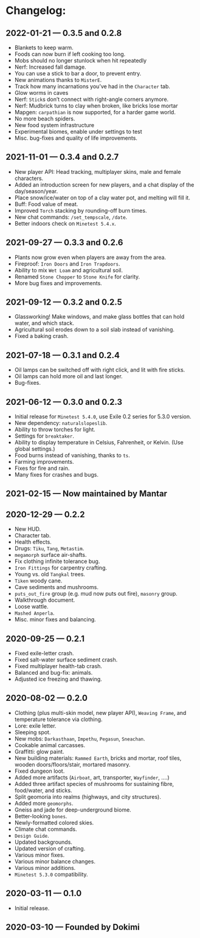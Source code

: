# Changelog:

## 2022-01-21 — 0.3.5 and 0.2.8
  - Blankets to keep warm.
  - Foods can now burn if left cooking too long.
  - Mobs should no longer stunlock when hit repeatedly
  - Nerf: Increased fall damage.
  - You can use a stick to bar a door, to prevent entry.
  - New animations thanks to `MisterE`.
  - Track how many incarnations you’ve had in the `Character` tab.
  - Glow worms in caves
  - Nerf: `Stick`s don’t connect with right-angle corners anymore.
  - Nerf: Mudbrick turns to clay when broken, like bricks lose mortar
  - Mapgen: `carpathian` is now supported, for a harder game world.
  - No more beach spiders.
  - New food system infrastructure
  - Experimental biomes, enable under settings to test
  - Misc. bug-fixes and quality of life improvements.
   
## 2021-11-01 — 0.3.4 and 0.2.7
  - New player API: Head tracking, multiplayer skins, male and female characters.
  - Added an introduction screen for new players, and a chat display of the day/season/year.
  - Place snow/ice/water on top of a clay water pot, and melting will fill it.
  - Buff: Food value of meat.
  - Improved `Torch` stacking by rounding-off burn times.
  - New chat commands: `/set_tempscale`, `/date`.
  - Better indoors check on `Minetest 5.4.x`.

## 2021-09-27 — 0.3.3 and 0.2.6
  - Plants now grow even when players are away from the area.
  - Fireproof: `Iron Doors` and `Iron Trapdoors`.
  - Ability to mix `Wet Loam` and agricultural soil.
  - Renamed `Stone Chopper` to `Stone Knife` for clarity.
  - More bug fixes and improvements.

## 2021-09-12 — 0.3.2 and 0.2.5
  - Glassworking! Make windows, and make glass bottles that can hold water, and which stack.
  - Agricultural soil erodes down to a soil slab instead of vanishing.
  - Fixed a baking crash.

## 2021-07-18 — 0.3.1 and 0.2.4
  - Oil lamps can be switched off with right click, and lit with fire sticks.
  - Oil lamps can hold more oil and last longer.
  - Bug-fixes.

## 2021-06-12 — 0.3.0 and 0.2.3
  - Initial release for `Minetest 5.4.0`, use Exile 0.2 series for 5.3.0 version.
  - New dependency: `naturalslopeslib`.
  - Ability to throw torches for light.
  - Settings for `breaktaker`.
  - Ability to display temperature in Celsius, Fahrenheit, or Kelvin. (Use global settings.)
  - Food burns instead of vanishing, thanks to `ts`.
  - Farming improvements.
  - Fixes for fire and rain.
  - Many fixes for crashes and bugs.

## 2021-02-15 — Now maintained by Mantar

## 2020-12-29 — 0.2.2
  - New HUD.
  - Character tab.
  - Health effects.
  - Drugs: `Tiku`, `Tang`, `Metastim`.
  - `megamorph` surface air-shafts.
  - Fix clothing infinite tolerance bug.
  - `Iron Fittings` for carpentry crafting.
  - Young vs. old `Tangkal` trees.
  - `Tiken` woody cane.
  - Cave sediments and mushrooms.
  - `puts_out_fire` group (e.g. mud now puts out fire), `masonry` group.
  - Walkthrough document.
  - Loose wattle.
  - `Mashed Anperla`.
  - Misc. minor fixes and balancing.

## 2020-09-25 — 0.2.1
  - Fixed exile-letter crash.
  - Fixed salt-water surface sediment crash.
  - Fixed multiplayer health-tab crash.
  - Balanced and bug-fix: animals.
  - Adjusted ice freezing and thawing.

## 2020-08-02 — 0.2.0
  - Clothing (plus multi-skin model, new player API), `Weaving Frame`, and temperature tolerance via clothing.
  - Lore: exile letter.
  - Sleeping spot.
  - New mobs: `Darkasthaan`, `Impethu`, `Pegasun`, `Sneachan`.
  - Cookable animal carcasses.
  - Graffitti: glow paint.
  - New building materials: `Rammed Earth`, bricks and mortar, roof tiles, wooden doors/floors/stair, mortared masonry.
  - Fixed dungeon loot.
  - Added more artifacts (`Airboat`, art, transporter, `Wayfinder`, ....)
  - Added three artifact species of mushrooms for sustaining fibre, food/water, and sticks.
  - Split geomoria into realms (highways, and city structures).
  - Added more `geomorphs`.
  - Gneiss and jade for deep-underground biome.
  - Better-looking `bones`.
  - Newly-formatted colored skies.
  - Climate chat commands.
  - `Design Guide`.
  - Updated backgrounds.
  - Updated version of crafting.
  - Various minor fixes.
  - Various minor balance changes.
  - Various minor additions.
  - `Minetest 5.3.0` compatibility.

## 2020-03-11 — 0.1.0
  - Initial release.

## 2020-03-10 — Founded by Dokimi
